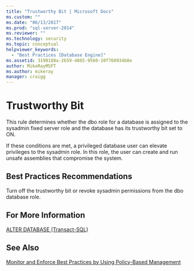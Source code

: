 ```yaml
---
title: "Trustworthy Bit | Microsoft Docs"
ms.custom: ""
ms.date: "06/13/2017"
ms.prod: "sql-server-2014"
ms.reviewer: ""
ms.technology: security
ms.topic: conceptual
helpviewer_keywords: 
  - "Best Practices [Database Engine]"
ms.assetid: 3198188a-2b59-4865-9560-10f760934b8e
author: MikeRayMSFT
ms.author: mikeray
manager: craigg
---
```

# Trustworthy Bit
  This rule determines whether the dbo role for a database is assigned to the sysadmin fixed server role and the database has its trustworthy bit set to ON.  
  
 If these conditions are met, a privileged database user can elevate privileges to the sysadmin role. In this role, the user can create and run unsafe assemblies that compromise the system.  
  
## Best Practices Recommendations  
 Turn off the trustworthy bit or revoke sysadmin permissions from the dbo database role.  
  
## For More Information  
 [ALTER DATABASE &#40;Transact-SQL&#41;](/sql/t-sql/statements/alter-database-transact-sql)  
  
## See Also  
 [Monitor and Enforce Best Practices by Using Policy-Based Management](monitor-and-enforce-best-practices-by-using-policy-based-management.md)  
  
  
